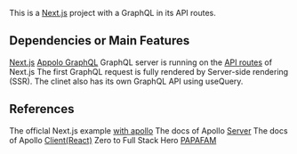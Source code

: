 This is a [Next.js](https://nextjs.org/) project with a GraphQL in its API routes. 

## Dependencies or Main Features

[Next.js](https://nextjs.org/)
[Appolo GraphQL](https://www.apollographql.com/)
GraphQL server is running on the [API routes](https://nextjs.org/docs/api-routes/introduction) of Next.js
The first GraphQL request is fully rendered by Server-side rendering (SSR).
The clinet also has its own GraphQL API using useQuery.

## References
The officlal Next.js example [with apollo](https://github.com/vercel/next.js/tree/canary/examples/with-apollo)
The docs of Apollo [Server](https://www.apollographql.com/docs/apollo-server/)
The docs of Apollo [Client(React)](https://www.apollographql.com/docs/react/)
Zero to Full Stack Hero [PAPAFAM](https://www.papareact.com/course) 

